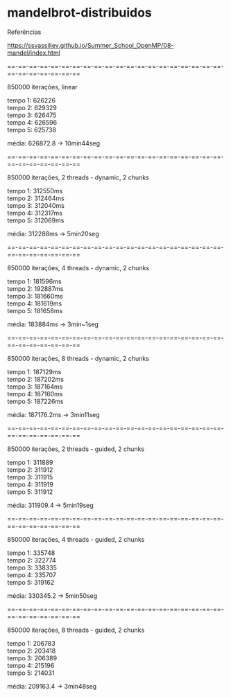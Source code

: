 # mandelbrot-distribuidos

Referências

https://ssvassiliev.github.io/Summer_School_OpenMP/08-mandel/index.html

==-==-==-==-==-==-==-==-==-==-==-==-==-==-==-==-==-==-==-==-==-==-==-==-==-==-==

850000 iterações, linear

tempo 1: 626226\
tempo 2: 629329\
tempo 3: 626475\
tempo 4: 626596\
tempo 5: 625738

média: 626872.8 -> 10min44seg

==-==-==-==-==-==-==-==-==-==-==-==-==-==-==-==-==-==-==-==-==-==-==-==-==-==-==

850000 iterações, 2 threads  - dynamic, 2 chunks

tempo 1: 312550ms\
tempo 2: 312464ms\
tempo 3: 312040ms\
tempo 4: 312317ms\
tempo 5: 312069ms

média: 312288ms -> 5min20seg

==-==-==-==-==-==-==-==-==-==-==-==-==-==-==-==-==-==-==-==-==-==-==-==-==-==-==

850000 iterações, 4 threads  - dynamic, 2 chunks

tempo 1: 181596ms\
tempo 2: 192887ms\
tempo 3: 181660ms\
tempo 4: 181619ms\
tempo 5: 181658ms

média: 183884ms -> 3min~1seg 

==-==-==-==-==-==-==-==-==-==-==-==-==-==-==-==-==-==-==-==-==-==-==-==-==-==-==

850000 iterações, 8 threads  - dynamic, 2 chunks

tempo 1: 187129ms\
tempo 2: 187202ms\
tempo 3: 187164ms\
tempo 4: 187160ms\
tempo 5: 187226ms

média: 187176.2ms -> 3min11seg

==-==-==-==-==-==-==-==-==-==-==-==-==-==-==-==-==-==-==-==-==-==-==-==-==-==-==

850000 iterações, 2 threads  - guided, 2 chunks

tempo 1: 311889\
tempo 2: 311912\
tempo 3: 311915\
tempo 4: 311919\
tempo 5: 311912

média: 311909.4 -> 5min19seg

==-==-==-==-==-==-==-==-==-==-==-==-==-==-==-==-==-==-==-==-==-==-==-==-==-==-==

850000 iterações, 4 threads  - guided, 2 chunks

tempo 1: 335748\
tempo 2: 322774\
tempo 3: 338335\
tempo 4: 335707\
tempo 5: 319162

média: 330345.2 -> 5min50seg

==-==-==-==-==-==-==-==-==-==-==-==-==-==-==-==-==-==-==-==-==-==-==-==-==-==-==

850000 iterações, 8 threads  - guided, 2 chunks

tempo 1: 206783\
tempo 2: 203418\
tempo 3: 206389\
tempo 4: 215196\
tempo 5: 214031

média: 209163.4 -> 3min48seg

